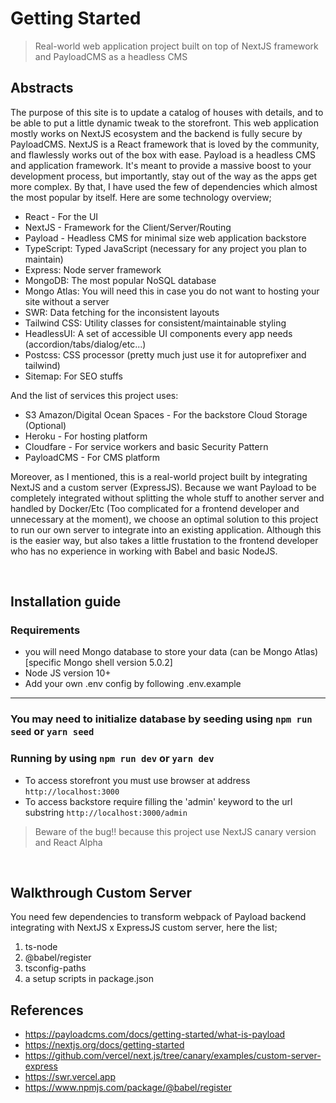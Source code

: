 # Getting Started

> Real-world web application project built on top of NextJS framework and PayloadCMS as a headless CMS

## Abstracts

The purpose of this site is to update a catalog of houses with details, and to be able to put a little dynamic tweak to the storefront. This web application mostly works on NextJS ecosystem and the backend is fully secure by PayloadCMS. NextJS is a React framework that is loved by the community, and flawlessly works out of the box with ease. Payload is a headless CMS and application framework. It's meant to provide a massive boost to your development process, but importantly, stay out of the way as the apps get more complex. By that, I have used the few of dependencies which almost the most popular by itself. Here are some technology overview;

- React - For the UI
- NextJS - Framework for the Client/Server/Routing
- Payload - Headless CMS for minimal size web application backstore
- TypeScript: Typed JavaScript (necessary for any project you plan to maintain)
- Express: Node server framework
- MongoDB: The most popular NoSQL database
- Mongo Atlas: You will need this in case you do not want to hosting your site without a server
- SWR: Data fetching for the inconsistent layouts
- Tailwind CSS: Utility classes for consistent/maintainable styling
- HeadlessUI: A set of accessible UI components every app needs (accordion/tabs/dialog/etc...)
- Postcss: CSS processor (pretty much just use it for autoprefixer and tailwind)
- Sitemap: For SEO stuffs

And the list of services this project uses:

- S3 Amazon/Digital Ocean Spaces - For the backstore Cloud Storage (Optional)
- Heroku - For hosting platform
- Cloudfare - For service workers and basic Security Pattern
- PayloadCMS - For CMS platform

Moreover, as I mentioned, this is a real-world project built by integrating NextJS and a custom server (ExpressJS). Because we want Payload to be completely integrated without splitting the whole stuff to another server and handled by Docker/Etc (Too complicated for a frontend developer and unnecessary at the moment), we choose an optimal solution to this project to run our own server to integrate into an existing application. Although this is the easier way, but also takes a little frustation to the frontend developer who has no experience in working with Babel and basic NodeJS.

&nbsp;

## Installation guide

### Requirements

- you will need Mongo database to store your data (can be Mongo Atlas) [specific Mongo shell version 5.0.2]
- Node JS version 10+
- Add your own .env config by following .env.example

---

### You may need to initialize database by seeding using `npm run seed` or `yarn seed`

### Running by using `npm run dev` or `yarn dev`

- To access storefront you must use browser at address `http://localhost:3000`
- To access backstore require filling the 'admin' keyword to the url substring `http://localhost:3000/admin`

> Beware of the bug!! because this project use NextJS canary version and React Alpha

&nbsp;

## Walkthrough Custom Server

You need few dependencies to transform webpack of Payload backend integrating with NextJS x ExpressJS custom server, here the list;

1. ts-node
2. @babel/register
3. tsconfig-paths
4. a setup scripts in package.json

## References

- <https://payloadcms.com/docs/getting-started/what-is-payload>
- <https://nextjs.org/docs/getting-started>
- <https://github.com/vercel/next.js/tree/canary/examples/custom-server-express>
- <https://swr.vercel.app>
- <https://www.npmjs.com/package/@babel/register>
